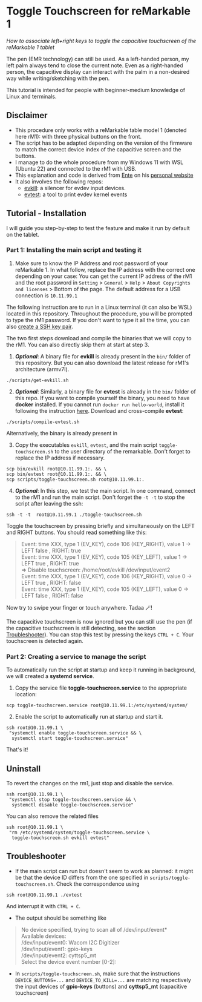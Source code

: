 # Toggle Touchscreen for reMarkable 1
_How to associate left+right keys to toggle the capacitive touchscreen of the reMarkable 1 tablet_

The pen (EMR technology) can still be used. As a left-handed person, my left palm always tend to close the current note. Even as a right-handed person, the capacitive display can interact with the palm in a non-desired way while writing/sketching with the pen.

This tutorial is intended for people with beginner-medium knowledge of Linux and terminals.

## Disclaimer
- This procedure only works with a reMarkable table model 1 (denoted here rM1): with three physical buttons on the front.
- The script has to be adapted depending on the version of the firmware to match the correct device index of the capacitive screen and the buttons.
- I manage to do the whole procedure from my Windows 11 with WSL (Ubuntu 22) and connected to the rM1 with USB.
- This explanation and code is derived from [Ente](https://github.com/Enteee) on his [personal website ](https://duckpond.ch/evkill/bash/2020/08/10/disable-reMarkable-touchscreen-with-evkill.html)
- It also involves the following repos:
  - [evkill](https://github.com/Enteee/evkill): a silencer for evdev input devices.
  - [evtest](https://github.com/freedesktop-unofficial-mirror/evtest): a tool to print evdev kernel events
  

## Tutorial - Installation
I will guide you step-by-step to test the feature and make it run by default on the tablet.

### Part 1: Installing the main script and testing it
1. Make sure to know the IP Address and root password of your reMarkable 1. In what follow, replace the IP address with the correct one depending on your case: You can get the current IP address of the rM1 and the root password in `Setting` > `General` > `Help` > `About Copyrights and licenses` > Bottom of the page. The default address for a USB connection is `10.11.99.1`

The following instruction are to run in a Linux terminal (it can also be WSL) located in this repository. Throughout the procedure, you will be prompted to type the rM1 password. If you don't want to type it all the time, you can also [create a SSH key pair](https://remarkable.jms1.info/info/ssh.html).

The two first steps download and compile the binaries that we will copy to the rM1. You can also directly skip them at start at step 3. 

1. _**Optional**_: A binary file for **evkill** is already present in the `bin/` folder of this repository. But you can also download the latest release for rM1's architecture (armv7l).
```terminal
./scripts/get-evkill.sh
```

2. _**Optional**_: Similarly, a binary file for **evtest** is already in the `bin/` folder of this repo. If you want to compile yourself the binary, you need to have **docker** installed. If you cannot run `docker run hello-world`, install it following the instruction [here](https://docs.docker.com/engine/install/ubuntu/).  Download and cross-compile **evtest**:
```terminal
./scripts/compile-evtest.sh
```
Alternatively, the binary is already present in 

3. Copy the executables `evkill`, `evtest`, and the main script  `toggle-touchscreen.sh` to the user directory of the remarkable. Don't forget to replace the IP address if necessary.
```terminal
scp bin/evkill root@10.11.99.1:. && \
scp bin/evtest root@10.11.99.1:. && \
scp scripts/toggle-touchscreen.sh root@10.11.99.1:.
```

4. _**Optional**_: In this step, we test the main script. In one command, connect to the rM1 and run the main script. Don't forget the `-t -t` to stop the script after leaving the ssh:
```terminal
ssh -t -t  root@10.11.99.1 ./toggle-touchscreen.sh
```
Toggle the touchscreen by pressing briefly and simultaneously on the LEFT and RIGHT buttons. You should read something like this:
> Event: time XXX, type 1 (EV_KEY), code 106 (KEY_RIGHT), value 1 -> LEFT false , RIGHT: true\
Event: time XXX, type 1 (EV_KEY), code 105 (KEY_LEFT), value 1 -> LEFT true , RIGHT: true\
=> Disable touchscreen: /home/root/evkill /dev/input/event2\
Event: time XXX, type 1 (EV_KEY), code 106 (KEY_RIGHT), value 0 -> LEFT true , RIGHT: false\
Event: time XXX, type 1 (EV_KEY), code 105 (KEY_LEFT), value 0 -> LEFT false , RIGHT: false

Now try to swipe your finger or touch anywhere. Tadaa 🪄!

The capacitive touchscreen is now ignored but you can still use the pen (if the capacitive touchscreen is still detecting, see the section [Troubleshooter](#troubleshooter)). You can stop this test by pressing the keys `CTRL + C`. Your touchscreen is detected again.

### Part 2: Creating a service to manage the script
To automatically run the script at startup and keep it running in background, we will created a **systemd service**.

1. Copy the service file **toggle-touchscreen.service** to the appropriate location:
```terminal
scp toggle-touchscreen.service root@10.11.99.1:/etc/systemd/system/
```

2. Enable the script to automatically run at startup and start it.
```terminal
ssh root@10.11.99.1 \
 "systemctl enable toggle-touchscreen.service && \
  systemctl start toggle-touchscreen.service"
```

That's it!

## Uninstall
To revert the changes on the rm1, just stop and disable the service.
```terminal
ssh root@10.11.99.1 \
 "systemctl stop toggle-touchscreen.service && \
  systemctl disable toggle-touchscreen.service"
```
You can also remove the related files
```terminal
ssh root@10.11.99.1 \
 "rm /etc/systemd/system/toggle-touchscreen.service \
  toggle-touchscreen.sh evkill evtest"
```

## Troubleshooter
- If the main script can run but doesn't seem to work as planned: it might be that the device ID differs from the one specified in `scripts/toggle-touchscreen.sh`. Check the correspondence using
```terminal
ssh root@10.11.99.1 ./evtest
```
And interrupt it with `CTRL + C`.

- The output should be something like
> No device specified, trying to scan all of /dev/input/event*\
Available devices:\
/dev/input/event0:      Wacom I2C Digitizer\
/dev/input/event1:      gpio-keys\
/dev/input/event2:      cyttsp5_mt\
Select the device event number [0-2]:

- In `scripts/toggle-touchscreen.sh`, make sure that the instructions `DEVICE_BUTTONS=...` and `DEVICE_TO_KILL=...` are matching respectively the input devices of **gpio-keys** (buttons) and **cyttsp5_mt** (capacitive touchscreen)